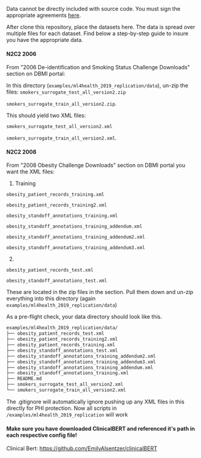 Data cannot be directly included with source code.
You must sign the appropriate agreements [here](https://portal.dbmi.hms.harvard.edu/projects/n2c2-nlp/).

After clone this repository, place the datasets here. The data is spread over multiple files for each dataset. Find
below a step-by-step guide to insure you have the appropriate data.
#### N2C2 2006
From "2006 De-identification and Smoking Status Challenge Downloads" section on DBMI portal:

In this directory (`examples/ml4health_2019_replication/data`), un-zip the files:
`smokers_surrogate_test_all_version2.zip`

`smokers_surrogate_train_all_version2.zip`.

This should yield two XML files:

`smokers_surrogate_test_all_version2.xml`

`smokers_surrogate_train_all_version2.xml`.

#### N2C2 2008
From "2008 Obesity Challenge Downloads" section on DBMI portal you want the XML files:

1. Training

`obesity_patient_records_training.xml`

`obesity_patient_records_training2.xml`

`obesity_standoff_annotations_training.xml`

`obesity_standoff_annotations_training_addendum.xml`

`obesity_standoff_annotations_training_addendum2.xml`

`obesity_standoff_annotations_training_addendum3.xml`


2.
`obesity_patient_records_test.xml`

`obesity_standoff_annotations_test.xml`

These are located in the zip files in the section. Pull them down and un-zip everything into this directory (again `examples/ml4health_2019_replication/data`)


As a pre-flight check, your data directory should look like this.

```bash
examples/ml4health_2019_replication/data/
├── obesity_patient_records_test.xml
├── obesity_patient_records_training2.xml
├── obesity_patient_records_training.xml
├── obesity_standoff_annotations_test.xml
├── obesity_standoff_annotations_training_addendum2.xml
├── obesity_standoff_annotations_training_addendum3.xml
├── obesity_standoff_annotations_training_addendum.xml
├── obesity_standoff_annotations_training.xml
├── README.md
├── smokers_surrogate_test_all_version2.xml
└── smokers_surrogate_train_all_version2.xml

```

The .gitignore will automatically ignore pushing up any XML files in this directly for PHI protection.
Now all scripts in `/examples/ml4health_2019_replication` will work

#### Make sure you have downloaded ClinicalBERT and referenced it's path in each respective config file!
Clinical Bert: https://github.com/EmilyAlsentzer/clinicalBERT
